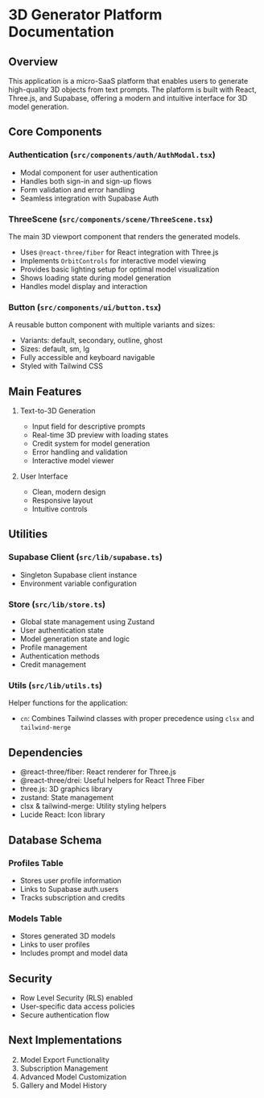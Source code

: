 # 3D Generator Platform Documentation

## Overview
This application is a micro-SaaS platform that enables users to generate high-quality 3D objects from text prompts. The platform is built with React, Three.js, and Supabase, offering a modern and intuitive interface for 3D model generation.

## Core Components

### Authentication (`src/components/auth/AuthModal.tsx`)
- Modal component for user authentication
- Handles both sign-in and sign-up flows
- Form validation and error handling
- Seamless integration with Supabase Auth

### ThreeScene (`src/components/scene/ThreeScene.tsx`)
The main 3D viewport component that renders the generated models.
- Uses `@react-three/fiber` for React integration with Three.js
- Implements `OrbitControls` for interactive model viewing
- Provides basic lighting setup for optimal model visualization
- Shows loading state during model generation
- Handles model display and interaction

### Button (`src/components/ui/button.tsx`)
A reusable button component with multiple variants and sizes:
- Variants: default, secondary, outline, ghost
- Sizes: default, sm, lg
- Fully accessible and keyboard navigable
- Styled with Tailwind CSS

## Main Features
1. Text-to-3D Generation
   - Input field for descriptive prompts
   - Real-time 3D preview with loading states
   - Credit system for model generation
   - Error handling and validation
   - Interactive model viewer

2. User Interface
   - Clean, modern design
   - Responsive layout
   - Intuitive controls

## Utilities

### Supabase Client (`src/lib/supabase.ts`)
- Singleton Supabase client instance
- Environment variable configuration

### Store (`src/lib/store.ts`)
- Global state management using Zustand
- User authentication state
- Model generation state and logic
- Profile management
- Authentication methods
- Credit management

### Utils (`src/lib/utils.ts`)
Helper functions for the application:
- `cn`: Combines Tailwind classes with proper precedence using `clsx` and `tailwind-merge`

## Dependencies
- @react-three/fiber: React renderer for Three.js
- @react-three/drei: Useful helpers for React Three Fiber
- three.js: 3D graphics library
- zustand: State management
- clsx & tailwind-merge: Utility styling helpers
- Lucide React: Icon library

## Database Schema

### Profiles Table
- Stores user profile information
- Links to Supabase auth.users
- Tracks subscription and credits

### Models Table
- Stores generated 3D models
- Links to user profiles
- Includes prompt and model data

## Security
- Row Level Security (RLS) enabled
- User-specific data access policies
- Secure authentication flow

## Next Implementations
2. Model Export Functionality
3. Subscription Management
4. Advanced Model Customization
5. Gallery and Model History